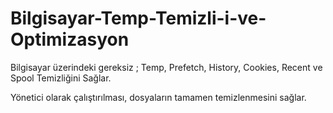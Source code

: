 # Bilgisayar-Temp-Temizli-i-ve-Optimizasyon

Bilgisayar üzerindeki gereksiz ;
Temp, Prefetch, History, Cookies, Recent ve Spool Temizliğini Sağlar.

Yönetici olarak çalıştırılması, dosyaların tamamen temizlenmesini sağlar.
